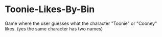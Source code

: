 # Toonie-Likes-By-Bin
Game where the user guesses what the character "Toonie" or "Cooney" likes. (yes the same character has two names)
